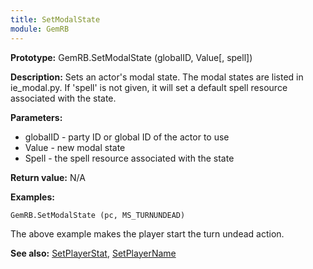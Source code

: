 ```yaml
---
title: SetModalState
module: GemRB
---
```


**Prototype:** GemRB.SetModalState (globalID, Value[, spell])

**Description:** Sets an actor's modal state. The modal states are listed 
in ie_modal.py. If 'spell' is not given, it will set a default spell 
resource associated with the state.

**Parameters:**
  * globalID - party ID or global ID of the actor to use
  * Value - new modal state
  * Spell - the spell resource associated with the state

**Return value:** N/A

**Examples:** 

    GemRB.SetModalState (pc, MS_TURNUNDEAD)

The above example makes the player start the turn undead action.

**See also:** [SetPlayerStat](SetPlayerStat.md), [SetPlayerName](SetPlayerName.md)


